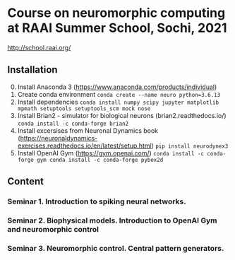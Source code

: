 # Course on neuromorphic computing at RAAI Summer School, Sochi, 2021
http://school.raai.org/

## Installation
0. Install Anaconda 3 (https://www.anaconda.com/products/individual)
1. Create conda environment
`conda create --name neuro python=3.6.13`
2. Install dependencies
`conda install numpy scipy jupyter matplotlib mpmath setuptools setuptools_scm mock nose`
3. Install Brian2 - simulator for biological neurons (brian2.readthedocs.io/)
`conda install -c conda-forge brian2`
4. Install excersises from Neuronal Dynamics book (https://neuronaldynamics-exercises.readthedocs.io/en/latest/setup.html)
`pip install neurodynex3`
5. Install OpenAI Gym (https://gym.openai.com/)
`conda install -c conda-forge gym
conda install -c conda-forge pybox2d`
## Content
### Seminar 1. Introduction to spiking neural networks.
### Seminar 2. Biophysical models. Introduction to OpenAI Gym and neuromorphic control
### Seminar 3. Neuromorphic control. Central pattern generators.
